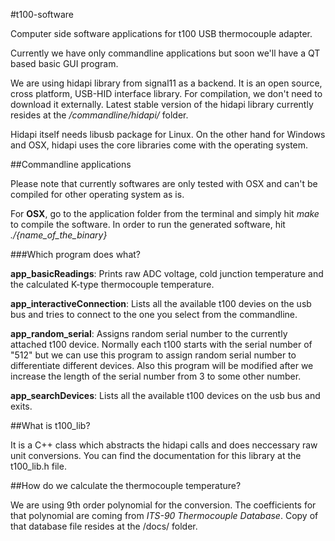 #t100-software

Computer side software applications for t100 USB thermocouple adapter.

Currently we have only commandline applications but soon we'll have a QT based basic GUI program. 

We are using hidapi library from signal11 as a backend. It is an open source, cross platform, USB-HID interface library. For compilation, we don't need to download it externally. Latest stable version of the hidapi library currently resides at the _/commandline/hidapi/_ folder. 

Hidapi itself needs libusb package for Linux. On the other hand for Windows and OSX, hidapi uses the core libraries come with the operating system.

##Commandline applications

Please note that currently softwares are only tested with OSX and can't be compiled for other operating system as is.

For __OSX__, go to the application folder from the terminal and simply hit _make_ to compile the software. In order to run the generated software, hit _./{name_of_the_binary}_

###Which program does what?

__app_basicReadings__: Prints raw ADC voltage, cold junction temperature and the calculated K-type thermocouple temperature. 

__app_interactiveConnection__: Lists all the available t100 devies on the usb bus and tries to connect to the one you select from the commandline.

__app_random_serial__: Assigns random serial number to the currently attached t100 device. Normally each t100 starts with the serial number of "512" but we can use this program to assign random serial number to differentiate different devices. Also this program will be modified after we increase the length of the serial number from 3 to some other number.

__app_searchDevices__: Lists all the available t100 devices on the usb bus and exits.

##What is t100_lib?

It is a C++ class which abstracts the hidapi calls and does neccessary raw unit conversions. You can find the documentation for this library at the t100_lib.h file.

##How do we calculate the thermocouple temperature?

We are using 9th order polynomial for the conversion. The coefficients for that polynomial are coming from _ITS-90 Thermocouple Database_. Copy of that database file resides at the /docs/ folder. 